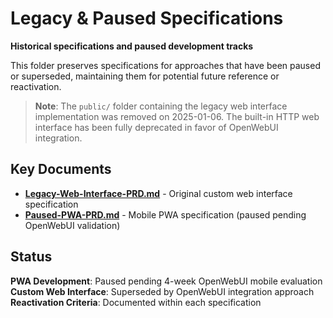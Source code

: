 # Legacy & Paused Specifications

**Historical specifications and paused development tracks**

This folder preserves specifications for approaches that have been paused or superseded, maintaining them for potential future reference or reactivation.

> **Note**: The `public/` folder containing the legacy web interface implementation was removed on 2025-01-06. The built-in HTTP web interface has been fully deprecated in favor of OpenWebUI integration.

## Key Documents

- **[Legacy-Web-Interface-PRD.md](./Legacy-Web-Interface-PRD.md)** - Original custom web interface specification
- **[Paused-PWA-PRD.md](./Paused-PWA-PRD.md)** - Mobile PWA specification (paused pending OpenWebUI validation)

## Status
**PWA Development**: Paused pending 4-week OpenWebUI mobile evaluation  
**Custom Web Interface**: Superseded by OpenWebUI integration approach  
**Reactivation Criteria**: Documented within each specification